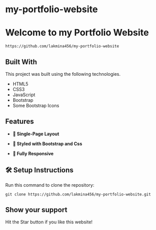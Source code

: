 # my-portfolio-website
# Welcome to my Portfolio Website

	https://github.com/lakmina456/my-portfolio-website	

## **Built With**

This project was built using the following technologies.

- HTML5
- CSS3
- JavaScript
- Bootstrap
- Some Bootstrap Icons

## **Features**

- **📖 Single-Page Layout**

- **🎨 Styled with Bootstrap and Css**

- **📱 Fully Responsive**


## 🛠 Setup Instructions

Run this command to clone the repository: 

    git clone https://github.com/lakmina456/my-portfolio-website.git

## **Show your support**

Hit the Star button if you like this website!


